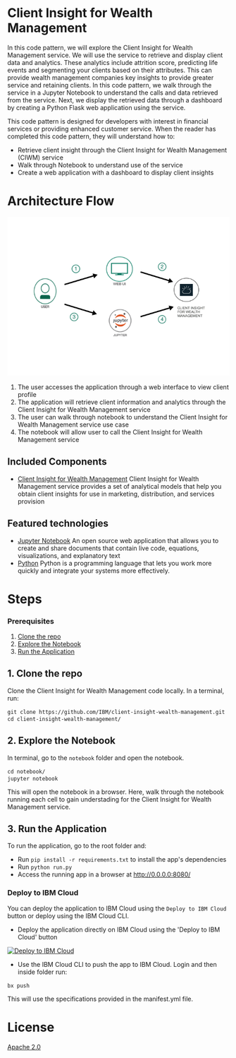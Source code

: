 # Client Insight for Wealth Management

In this code pattern, we will explore the Client Insight for Wealth Management service. We will use the service to retrieve and display client data and analytics.  These analytics include attrition score, predicting life events and segmenting your clients based on their attributes. This can provide wealth management companies key insights to provide greater service and retaining clients.  In this code pattern, we walk through the service in a Jupyter Notebook to understand the calls and data retrieved from the service. Next, we display the retrieved data through a dashboard by creating a Python Flask web application using the service.

This code pattern is designed for developers with interest in financial services or providing enhanced customer service. When the reader has completed this code pattern, they will understand how to:

* Retrieve client insight through the Client Insight for Wealth Management (CIWM) service
* Walk through Notebook to understand use of the service
* Create a web application with a dashboard to display client insights


# Architecture Flow

<p align="center">
  <img width="800" src="doc-images/arch.png">
</p>


1. The user accesses the application through a web interface to view client profile
2. The application will retrieve client information and analytics through the Client Insight for Wealth Management service
3. The user can walk through notebook to understand the Client Insight for Wealth Management service use case
4. The notebook will allow user to call the Client Insight for Wealth Management service



## Included Components
+ [Client Insight for Wealth Management](https://console.bluemix.net/docs/services/client_insight_wealth/index.html#getting_started_client_insight_wealth_short) Client Insight for Wealth Management service provides a set of analytical models that help you obtain client insights for use in marketing, distribution, and services provision

## Featured technologies
+ [Jupyter Notebook](http://jupyter.org/) An open source web application that allows you to create and share documents that contain live code, equations, visualizations, and explanatory text
+ [Python](https://www.python.org/downloads/) Python is a programming language that lets you work more quickly and integrate your systems more effectively.


# Steps

### Prerequisites

1. [Clone the repo](#1-clone-the-repo)
2. [Explore the Notebook](#2-explore-the-notebook)
3. [Run the Application](#3-run-the-application)


## 1. Clone the repo

Clone the Client Insight for Wealth Management code locally. In a terminal, run:

```
git clone https://github.com/IBM/client-insight-wealth-management.git
cd client-insight-wealth-management/
```

## 2. Explore the Notebook
In terminal, go to the `notebook` folder and open the notebook.

```
cd notebook/
jupyter notebook
```

This will open the notebook in a browser. Here, walk through the notebook running each cell to gain understading for the Client Insight for Wealth Management service.


## 3. Run the Application

To run the application, go to the root folder and:

+ Run `pip install -r requirements.txt` to install the app's dependencies
+ Run `python run.py`
+ Access the running app in a browser at <http://0.0.0.0:8080/>

### Deploy to IBM Cloud

You can deploy the application to IBM Cloud using the ``Deploy to IBM Cloud`` button or deploy using the IBM Cloud CLI.   

* Deploy the application directly on IBM Cloud using the 'Deploy to IBM Cloud' button

[![Deploy to IBM Cloud](https://bluemix.net/deploy/button.png)](https://bluemix.net/deploy?repository=https://github.com/IBM/client-insight-wealth-management)


* Use the IBM Cloud CLI to push the app to IBM Cloud.  Login and then inside folder run:

```
bx push
```

This will use the specifications provided in the manifest.yml file.

# License

[Apache 2.0](LICENSE)
